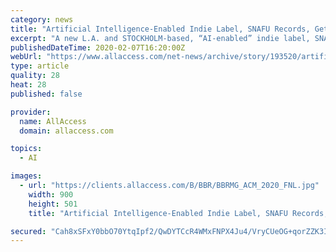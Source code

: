 ```yaml
---
category: news
title: "Artificial Intelligence-Enabled Indie Label, SNAFU Records, Gets $2.9 Million In Funding"
excerpt: "A new L.A. and STOCKHOLM-based, “AI-enabled” indie label, SNAFU RECORDS, has launched with $2.9 million in seed funding, according to MUSIC BUSINESS WORLDWIDE. The company claims to be “the first full-service record label built on AI-music discovery” and is operated by “technologists, A&R’s, producers, and creatives” from UMG ..."
publishedDateTime: 2020-02-07T16:20:00Z
webUrl: "https://www.allaccess.com/net-news/archive/story/193520/artificial-intelligence-enabled-indie-label-snafu-"
type: article
quality: 28
heat: 28
published: false

provider:
  name: AllAccess
  domain: allaccess.com

topics:
  - AI

images:
  - url: "https://clients.allaccess.com/B/BBR/BBRMG_ACM_2020_FNL.jpg"
    width: 900
    height: 501
    title: "Artificial Intelligence-Enabled Indie Label, SNAFU Records, Gets $2.9 Million In Funding"

secured: "Cah8xSFxY0bbO70YtqIpf2/QwDYTCcR4WMxFNPX4Ju4/VryCUeOG+qorZZK3Ifil/8xNXOT+CCoo3NrmCbVj5NzhJsX6xHK+QJbvWD4pimyt/zvPsFNf8yqxJun7IF/uUSPjc7MGU8eWVqMfsrdG2H6QPK4Drxi17Wf0zoJDdSry3DXhaNt1xmWYziiYe0xo5nyhohr5C7suNz2Q6ajRy5kcfHUIxcBqdDzIhMeBwGvcCXE0hFzYY2eZIul4UwhRDROeB9fAJBks/D5kJgROcT+luz6VhoiTyXOnx/dFbArScuMYJ4apNRoE7bprCh2K9AptRL5hNW4RazJovpcVDFRmuIb883nHcIaxQUxZbMGYzowlWQQiuX0MN1r2+ghWyV4eF4Ji7iDJDrtPPO3fMDYLXorPrfdMyiFH3Z/x0UuIjkI6oaJ7wG0chw9WJEFcavTmvFlggTmoZ9BBZ/1cFxqg/D3beG9rAxeZfp05Gkg=;adR8EnkNvbqwvnTKUkEwUw=="
---
```


